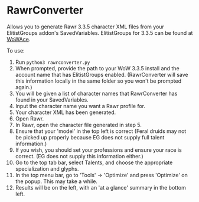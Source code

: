 # RawrConverter

Allows you to generate Rawr 3.3.5 character XML files from your ElitistGroups addon's SavedVariables.
ElitistGroups for 3.3.5 can be found at [WoWAce](https://www.wowace.com/projects/elitistgroup/files/445209).

To use:
1. Run `python3 rawrconverter.py`
2. When prompted, provide the path to your WoW 3.3.5 install and the account name that has ElitistGroups enabled. (RawrConverter will save this information locally in the same folder so you won't be prompted again.)
3. You will be given a list of character names that RawrConverter has found in your SavedVariables.
4. Input the character name you want a Rawr profile for.
5. Your character XML has been generated.
6. Open Rawr.
7. In Rawr, open the character file generated in step 5.
8. Ensure that your 'model' in the top left is correct (Feral druids may not be picked up properly because EG does not supply full talent information.)
9. If you wish, you should set your professions and ensure your race is correct. (EG does not supply this information either.)
9. Go to the top tab bar, select Talents, and choose the appropriate specialization and glyphs.
10. In the top menu bar, go to 'Tools' -> 'Optimize' and press 'Optimize' on the popup. This may take a while.
11. Results will be on the left, with an 'at a glance' summary in the bottom left.
